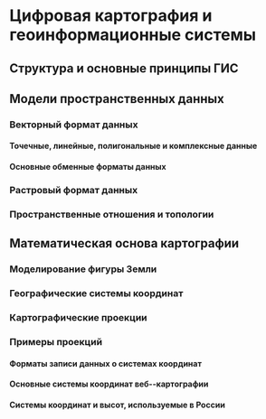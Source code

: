 # Цифровая картография и геоинформационные системы

## Структура и основные принципы ГИС

## Модели пространственных данных

### Векторный формат данных

#### Точечные, линейные, полигональные и комплексные данные

#### Основные обменные форматы данных

### Растровый формат данных

### Пространственные отношения и топологии

## Математическая основа картографии

### Моделирование фигуры Земли

### Географические системы координат

### Картографические проекции

### Примеры проекций

#### Форматы записи данных о системах координат

#### Основные системы координат веб--картографии

#### Системы координат и высот, используемые в России